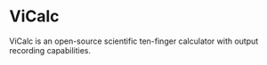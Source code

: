 # ViCalc
ViCalc is an open-source scientific ten-finger calculator with output recording capabilities.
